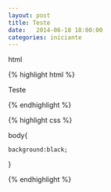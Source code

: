 ```yaml
---
layout: post
title: Teste
date:   2014-06-18 18:00:00
categories: iniciante
---
```

html

{% highlight html %}

<html>
    <body>
        <p>Teste</p>
    </body>
</html>

{% endhighlight %}


{% highlight css %}

body{
    
    background:black;
}

{% endhighlight %}

